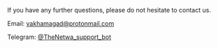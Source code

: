 If you have any further questions, please do not hesitate to contact us.

Email: <vakhamagad@protonmail.com>

Telegram: [@TheNetwa_support_bot](http://t.me/TheNetwa_support_bot)
